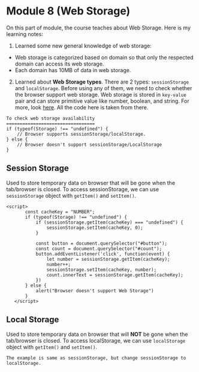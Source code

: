 # Module 8 (Web Storage)

On this part of module, the course teaches about Web Storage. Here is my learning notes:

1. Learned some new general knowledge of web storage:
- Web storage is categorized based on domain so that only the respected domain can access its web storage.
- Each domain has 10MB of data in web storage.

2. Learned about **Web Storage types**. There are 2 types: `sessionStorage` and `localStorage`. Before using any of them, we need to check whether the browser support web storage. Web storage is stored in `key-value` pair and can store primitive value like number, boolean, and string. For more, look [here](https://www.dicoding.com/academies/123/tutorials/5890?from=5888). All the code here is taken from there.
```
To check web storage availability
=================================
if (typeof(Storage) !== "undefined") {
    // Browser supports sessionStorage/localStorage.
} else {
    // Browser doesn't support sessionStorage/LocalStorage
}
```
## Session Storage
Used to store temporary data on browser that will be gone when the tab/browser is closed. To access sessionStorage, we can use `sessionStorage` object with `getItem()` and `setItem()`.
```
<script>
       const cacheKey = "NUMBER";
       if (typeof(Storage) !== "undefined") {
           if (sessionStorage.getItem(cacheKey) === "undefined") {
               sessionStorage.setItem(cacheKey, 0);
           }
 
           const button = document.querySelector("#button");
           const count = document.querySelector("#count");
           button.addEventListener('click', function(event) {
               let number = sessionStorage.getItem(cacheKey);
               number++;
               sessionStorage.setItem(cacheKey, number);
               count.innerText = sessionStorage.getItem(cacheKey);
           })
       } else {
           alert("Browser doesn't support Web Storage")
       }
   </script>
```

## Local Storage
Used to store temporary data on browser that will **NOT** be gone when the tab/browser is closed. To access localStorage, we can use `localStorage` object with `getItem()` and `setItem()`.
```
The example is same as sessionStorage, but change sessionStorage to localStorage.
```